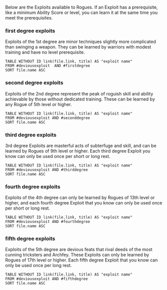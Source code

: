 Below are the Exploits available to Rogues. If an Exploit has a prerequisite, like a minimum Ability Score or level, you can learn it at the same time you meet the prerequisites.
### first degree exploits
Exploits of the 1st degree are minor techniques slightly more complicated than swinging a weapon. They can be learned by warriors with modest training and have no level prerequisite.

```dataview 
TABLE WITHOUT ID link(file.link, title) AS "exploit name"
FROM #deviousexploit  AND #firstdegree 
SORT file.name ASC
```

### second degree exploits
Exploits of the 2nd degree represent the peak of roguish skill and ability achievable by those without dedicated training. These can be learned by any Rogue of 5th level or higher.

```dataview 
TABLE WITHOUT ID link(file.link, title) AS "exploit name"
FROM #deviousexploit AND #seconddegree  
SORT file.name ASC
```

### third degree exploits
3rd degree Exploits are masterful acts of subterfuge and skill, and can be learned by Rogues of 9th level or higher. Each third degree Exploit you know can only be used once per short or long rest.

```dataview 
TABLE WITHOUT ID link(file.link, title) AS "exploit name"
FROM #deviousexploit AND #thirddegree  
SORT file.name ASC
```

### fourth degree exploits
Exploits of the 4th degree can only be learned by Rogues of 13th level or higher, and each fourth degree Exploit that you know can only be used once per short or long rest.

```dataview 
TABLE WITHOUT ID link(file.link, title) AS "exploit name"
FROM #deviousexploit AND #fourthdegree  
SORT file.name ASC
```

### fifth degree exploits
Exploits of the 5th degree are devious feats that rival deeds of the most cunning tricksters and Archfey. These Exploits can only be learned by Rogues of 17th level or higher. Each fifth degree Exploit that you know can only be used once per long rest.

```dataview 
TABLE WITHOUT ID link(file.link, title) AS "exploit name"
FROM #deviousexploit AND #fifthdegree 
SORT file.name ASC
```